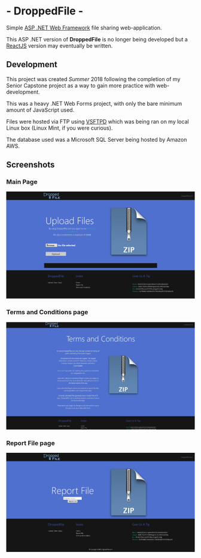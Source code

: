 
# - DroppedFile -

Simple [ASP .NET Web Framework](https://dotnet.microsoft.com/apps/aspnet) file sharing web-application.

This ASP .NET version of **DroppedFile** is no longer being developed but a [ReactJS](https://reactjs.org/) version may eventually be written.

## Development
This project was created *Summer*  2018 following the completion of my Senior Capstone project as a way to gain more practice with web-development.

This was a heavy .NET Web Forms project, with only the bare minimum amount of JavaScript used.

Files were hosted via FTP using [VSFTPD](https://help.ubuntu.com/community/vsftpd) which was being ran on my  local Linux box (Linux Mint, if you were curious).

The database used was a Microsoft SQL Server being hosted by Amazon AWS.


## Screenshots

### Main Page
![1](https://raw.githubusercontent.com/aaprather/DroppedFile/master/DroppedFile/Images/main_page_DroppedFile.jpg)
### Terms and Conditions page
![enter image description here](https://raw.githubusercontent.com/aaprather/DroppedFile/master/DroppedFile/Images/terms_DroppedFile.jpg)
### Report File page
![enter image description here](https://raw.githubusercontent.com/aaprather/DroppedFile/master/DroppedFile/Images/report_file_DroppedFile.jpg)
